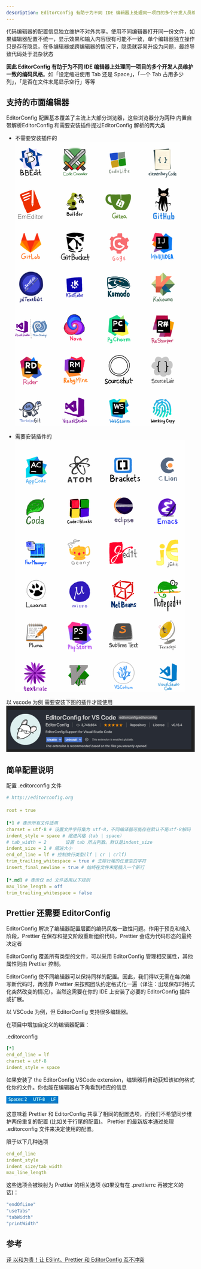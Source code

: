 ```yaml
---
description: EditorConfig 有助于为不同 IDE 编辑器上处理同一项目的多个开发人员维护一致的编码风格。
---
```


代码编辑器的配置信息独立维护不对外共享。使用不同编辑器打开同一份文件，如果编辑器配置不统一，显示效果和输入内容很有可能不一致，单个编辑器独立操作只是存在隐患，在多编辑器或跨编辑器的情况下，隐患就容易升级为问题，最终导致代码处于混杂状态

**因此 EditorConfig 有助于为不同 IDE 编辑器上处理同一项目的多个开发人员维护一致的编码风格**。如「设定缩进使用 Tab 还是 Space」，「一个 Tab 占用多少列」，「是否在文件末尾显示空行」等等

## 支持的市面编辑器

EditorConfig 配置基本覆盖了主流上大部分浏览器，这些浏览器分为两种 内置自带解析EditorConfig 和需要安装插件提过EditorConfig 解析的两大类

* 不需要安装插件的
![](/images/2023-08-14-07-55-00.png)

* 需要安装插件的
![](/images/2023-08-14-07-55-26.png)

以 vscode 为例 需要安装下图的插件才能使用
![](/images/2023-08-14-07-56-08.png)

## 简单配置说明

配置 .editorconfig 文件

```yaml
# http://editorconfig.org

root = true

[*] # 表示所有文件适用
charset = utf-8 # 设置文件字符集为 utf-8，不同编译器可能存在默认不是utf-8解码
indent_style = space # 缩进风格（tab | space）
# tab_width = 2       设置 tab 所占列数。默认是indent_size
indent_size = 2 # 缩进大小
end_of_line = lf # 控制换行类型(lf | cr | crlf)
trim_trailing_whitespace = true # 去除行尾的任意空白字符
insert_final_newline = true # 始终在文件末尾插入一个新行

[*.md] # 表示仅 md 文件适用以下规则
max_line_length = off
trim_trailing_whitespace = false
```

## Prettier 还需要 EditorConfig

EditorConfig 解决了编辑器配置层面的编码风格一致性问题。作用于预览和输入阶段，Prettier 在保存和提交阶段重新组织代码，Prettier 会成为代码形态的最终决定者

EditorConfig 覆盖所有类型的文件，可以采用 EditorConfig 管理相交属性，其他属性则由 Prettier 控制。

EditorConfig 使不同编辑器可以保持同样的配置。因此，我们得以无需在每次编写新代码时，再依靠 Prettier 来按照团队约定格式化一遍（译注：出现保存时格式化突然改变的情况）。当然这需要在你的 IDE 上安装了必要的 EditorConfig 插件或扩展。

以 VSCode 为例，但 EditorConfig 支持很多编辑器。

在项目中增加自定义的编辑器配置：

.editorconfig

~~~yaml
[*]
end_of_line = lf
charset = utf-8
indent_style = space
~~~
如果安装了 the EditorConfig VSCode extension，编辑器将自动获知该如何格式化你的文件。你也能在编辑器右下角看到相应的信息

![](/images/2023-08-14-08-01-27.png)

这意味着 Prettier 和 EditorConfig 共享了相同的配置选项，而我们不希望同步维护两份重复的配置 (比如关于行尾的配置)。 Prettier 的最新版本通过处理 .editorconfig 文件来决定使用的配置。

限于以下几种选项

~~~yaml
end_of_line
indent_style
indent_size/tab_width
max_line_length
~~~

这些选项会被映射为 Prettier 的相关选项 (如果没有在 .prettierrc 再被定义的话)：

~~~yaml
"endOfLine"
"useTabs"
"tabWidth"
"printWidth"
~~~




## 参考

[译 以和为贵！让 ESlint、Prettier 和 EditorConfig 互不冲突](https://juejin.cn/post/6971783776221265927?searchId=202308140732546EF0061C34475BBE5370#heading-0)